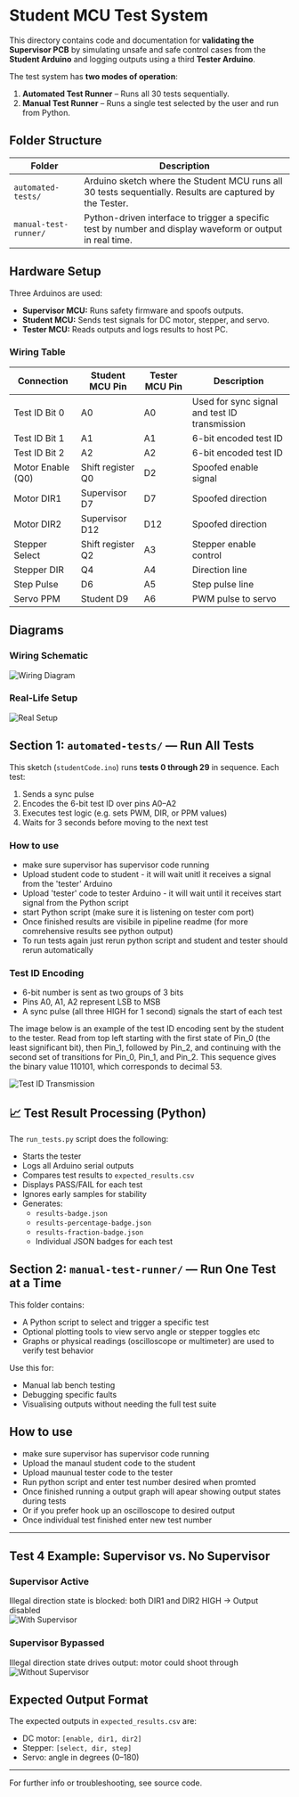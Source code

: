 # Student MCU Test System

This directory contains code and documentation for **validating the Supervisor PCB** by simulating unsafe and safe control cases from the **Student Arduino** and logging outputs using a third **Tester Arduino**.

The test system has **two modes of operation**:
1. **Automated Test Runner** – Runs all 30 tests sequentially.
2. **Manual Test Runner** – Runs a single test selected by the user and run from Python.


## Folder Structure

| Folder | Description |
|--------|-------------|
| `automated-tests/` | Arduino sketch where the Student MCU runs all 30 tests sequentially. Results are captured by the Tester. |
| `manual-test-runner/` | Python-driven interface to trigger a specific test by number and display waveform or output in real time. |


## Hardware Setup

Three Arduinos are used:
- **Supervisor MCU:** Runs safety firmware and spoofs outputs.
- **Student MCU:** Sends test signals for DC motor, stepper, and servo.
- **Tester MCU:** Reads outputs and logs results to host PC.

### Wiring Table

| Connection | Student MCU Pin | Tester MCU Pin | Description |
|-----------|------------------|----------------|-------------|
| Test ID Bit 0 | A0 | A0 | Used for sync signal and test ID transmission |
| Test ID Bit 1 | A1 | A1 | 6-bit encoded test ID |
| Test ID Bit 2 | A2 | A2 | 6-bit encoded test ID |
| Motor Enable (Q0) | Shift register Q0 | D2 | Spoofed enable signal |
| Motor DIR1 | Supervisor D7 | D7 | Spoofed direction |
| Motor DIR2 | Supervisor D12 | D12 | Spoofed direction |
| Stepper Select | Shift register Q2 | A3 | Stepper enable control |
| Stepper DIR | Q4 | A4 | Direction line |
| Step Pulse | D6 | A5 | Step pulse line |
| Servo PPM | Student D9 | A6 | PWM pulse to servo |

## Diagrams

### Wiring Schematic
![Wiring Diagram](../docs/images/wiring_diagram.png)

### Real-Life Setup
![Real Setup](../docs/images/real_life_setup.jpg)


## Section 1: `automated-tests/` — Run All Tests

This sketch (`studentCode.ino`) runs **tests 0 through 29** in sequence. Each test:

1. Sends a sync pulse
2. Encodes the 6-bit test ID over pins A0–A2
3. Executes test logic (e.g. sets PWM, DIR, or PPM values)
4. Waits for 3 seconds before moving to the next test

### How to use
- make sure supervisor has supervisor code running
- Upload student code to student - it will wait unitl it receives a signal from the 'tester' Arduino
- Upload 'tester' code to tester Arduino - it will wait until it receives start signal from the Python script
- start Python script (make sure it is listening on tester com port)
- Once finished results are visibile in pipeline readme (for more comrehensive results see python output)
- To run tests again just rerun python script and student and tester should rerun automatically

### Test ID Encoding

- 6-bit number is sent as two groups of 3 bits
- Pins A0, A1, A2 represent LSB to MSB
- A sync pulse (all three HIGH for 1 second) signals the start of each test

The image below is an example of the test ID encoding sent by the student to the tester.  Read from top left starting with the first state of Pin_0 (the least significant bit), then Pin_1,
followed by Pin_2, and continuing with the second set of transitions for Pin_0, Pin_1, and Pin_2.
This sequence gives the binary value 110101, which corresponds to decimal 53.

![Test ID Transmission](../docs/images/test_id_waveform.png)


## 📈 Test Result Processing (Python)

The `run_tests.py` script does the following:
- Starts the tester
- Logs all Arduino serial outputs
- Compares test results to `expected_results.csv`
- Displays PASS/FAIL for each test
- Ignores early samples for stability
- Generates:
  - `results-badge.json`
  - `results-percentage-badge.json`
  - `results-fraction-badge.json`
  - Individual JSON badges for each test


## Section 2: `manual-test-runner/` — Run One Test at a Time

This folder contains:
- A Python script to select and trigger a specific test
- Optional plotting tools to view servo angle or stepper toggles etc
- Graphs or physical readings (oscilloscope or multimeter) are used to verify test behavior

Use this for:
- Manual lab bench testing
- Debugging specific faults
- Visualising outputs without needing the full test suite

## How to use
- make sure supervisor has supervisor code running
- Upload the manaul student code to the student
- Upload maunual tester code to the tester
- Run python script and enter test number desired when promted
- Once finished running a output graph will apear showing output states during tests
- Or if you prefer hook up an oscilloscope to desired output
- Once individual test finished enter new test number
  
---

## Test 4 Example: Supervisor vs. No Supervisor

### Supervisor Active  
Illegal direction state is blocked: both DIR1 and DIR2 HIGH → Output disabled  
![With Supervisor](../docs/images/illegal_direction_with_supervisor.png)

### Supervisor Bypassed  
Illegal direction state drives output: motor could shoot through  
![Without Supervisor](../docs/images/illegal_direction_without_supervisor.png)

## Expected Output Format

The expected outputs in `expected_results.csv` are:
- DC motor: `[enable, dir1, dir2]`
- Stepper: `[select, dir, step]`
- Servo: angle in degrees (0–180)

---

For further info or troubleshooting, see source code.

